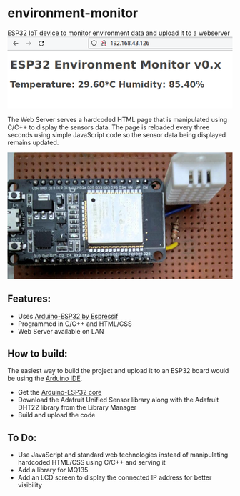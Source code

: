 # environment-monitor
ESP32 IoT device to monitor environment data and upload it to a webserver
![](screenshot.gif)

The Web Server serves a hardcoded HTML page that is manipulated using C/C++
to display the sensors data. The page is reloaded every three seconds using
simple JavaScript code so the sensor data being displayed remains updated.

![](device.jpg)

## Features:
* Uses [Arduino-ESP32 by Espressif](https://github.com/espressif/arduino-esp32)
* Programmed in C/C++ and HTML/CSS
* Web Server available on LAN

## How to build:
The easiest way to build the project and upload it to an ESP32 board would be
using the [Arduino IDE](https://www.arduino.cc/en/software/).
* Get the [Arduino-ESP32 core](https://github.com/espressif/arduino-esp32)
* Download the Adafruit Unified Sensor library along with the Adafruit DHT22
library from the Library Manager
* Build and upload the code

## To Do:
* Use JavaScript and standard web technologies instead of manipulating
hardcoded HTML/CSS using C/C++ and serving it
* Add a library for MQ135
* Add an LCD screen to display the connected IP address for better visibility
